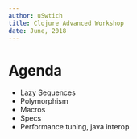 ```yaml
---
author: uSwtich
title: Clojure Advanced Workshop
date: June, 2018
---
```


# Agenda

* Lazy Sequences
* Polymorphism
* Macros
* Specs
* Performance tuning, java interop
